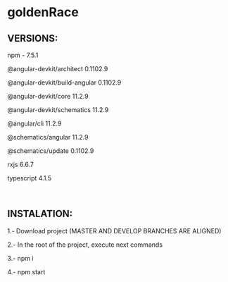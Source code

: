 # goldenRace

<h2>VERSIONS:</h2>

npm - 7.5.1

@angular-devkit/architect       0.1102.9

@angular-devkit/build-angular   0.1102.9

@angular-devkit/core            11.2.9

@angular-devkit/schematics      11.2.9

@angular/cli                    11.2.9

@schematics/angular             11.2.9

@schematics/update              0.1102.9

rxjs                            6.6.7

typescript                      4.1.5

<br>
<h2>INSTALATION: </h2>

1.- Download project (MASTER AND DEVELOP BRANCHES ARE ALIGNED)

2.- In the root of the project, execute next commands

3.- npm i

4.- npm start


